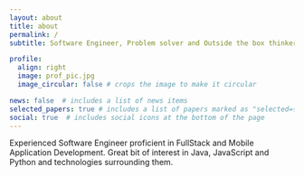 ```yaml
---
layout: about
title: about
permalink: /
subtitle: Software Engineer, Problem solver and Outside the box thinker. Interested in learning new things, mostly related to Software Engineering and Photography.

profile:
  align: right
  image: prof_pic.jpg
  image_circular: false # crops the image to make it circular

news: false  # includes a list of news items
selected_papers: true # includes a list of papers marked as "selected={true}"
social: true  # includes social icons at the bottom of the page
---
```

Experienced Software Engineer proficient in FullStack and Mobile Application Development. Great bit of interest in Java, JavaScript and Python and technologies surrounding them.